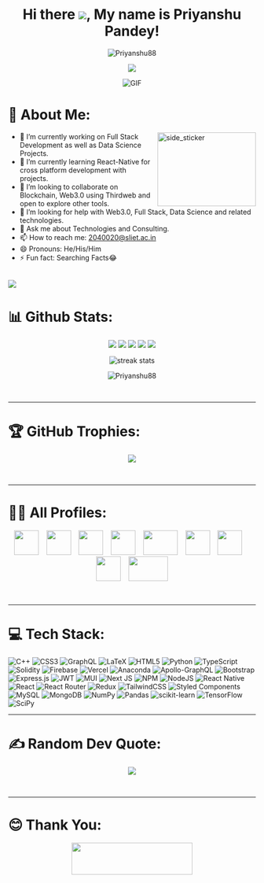 <h1 align="center">
  Hi there <img src="https://user-images.githubusercontent.com/18350557/176309783-0785949b-9127-417c-8b55-ab5a4333674e.gif"/>, My name is Priyanshu Pandey!
</h1>
 <p align="center"> <img src="https://komarev.com/ghpvc/?username=Priyanshu88" alt="Priyanshu88" /> </p>


<p align="center">
<img src="https://readme-typing-svg.herokuapp.com?size=26&duration=2500&lines=I+am+an+Engineering+Student;I+am+a+Full-stack+Developer;I+am+a+Data+Sciene+Enthusiast;I+am+interested+in+Blockchain/Web3"/> 
</p>

<p align="center">
<img align="center" alt="GIF" src="https://i.pinimg.com/originals/e4/26/70/e426702edf874b181aced1e2fa5c6cde.gif" />
</p>

<!-- </br> 

<a href="#"><img  align = "center" width="100%" height="auto" src="https://i.imgur.com/iXuL1HG.png"/></a>

</br> -->
# 💫 About Me:
<img align="right" width=200px height=150px alt="side_sticker" src="https://media.giphy.com/media/TEnXkcsHrP4YedChhA/giphy.gif" />

- 🔭 I’m currently working on Full Stack Development as well as Data Science Projects.
- 🌱 I’m currently learning React-Native for cross platform development with projects.
- 👯 I’m looking to collaborate on Blockchain, Web3.0 using Thirdweb and open to explore other tools.
- 🤔 I’m looking for help with Web3.0, Full Stack, Data Science and related technologies.
- 💬 Ask me about Technologies and Consulting.
- 📫 How to reach me: 2040020@sliet.ac.in
- 😄 Pronouns: He/His/Him
- ⚡ Fun fact: Searching Facts😂
<!-- <img align="right" width=200px height=150px alt="side_sticker" src="https://media.giphy.com/media/TEnXkcsHrP4YedChhA/giphy.gif" />
 -->
<br>

<!-- 
<img align="right" width=200px height=150px alt="side_sticker" src="https://media.giphy.com/media/TEnXkcsHrP4YedChhA/giphy.gif" />
 -->

<img src="https://user-images.githubusercontent.com/73097560/115834477-dbab4500-a447-11eb-908a-139a6edaec5c.gif">

# 📊 Github Stats:
<p align="center">
<img src="http://github-profile-summary-cards.vercel.app/api/cards/profile-details?username=Priyanshu88&theme=2077">
<img src="http://github-profile-summary-cards.vercel.app/api/cards/repos-per-language?username=Priyanshu88&theme=2077">
<img src="http://github-profile-summary-cards.vercel.app/api/cards/most-commit-language?username=Priyanshu88&theme=2077">
<img src="http://github-profile-summary-cards.vercel.app/api/cards/stats?username=Priyanshu88&theme=2077">
<img src="http://github-profile-summary-cards.vercel.app/api/cards/productive-time?username=Priyanshu88&theme=2077&utcOffset=8">
<!-- <img src="https://github-readme-streak-stats.herokuapp.com/?user=Priyanshu88&theme=radical&hide_border=false"><br/> -->
 <p align="center" style="margin-right:0px;padding-right:0px">
<!-- <img alt="" src="https://github-readme-stats.vercel.app/api?username=Priyanshu88&show_icons=true&theme=radical&hide_border=false"> -->
  <img alt="streak stats" src="https://github-readme-streak-stats.herokuapp.com/?user=Priyanshu88&theme=radical&hide_border=false" />
  <p align="center"> <img src="https://github-readme-stats.vercel.app/api?username=Priyanshu88&show_icons=true&theme=radical" alt="Priyanshu88" /></p>
<!-- <img alt="streak stats" src="https://github-readme-streak-stats.herokuapp.com/?user=Priyanshu88&theme=radical&hide_border=false" /> -->
</p>
</p>
<br>
<hr>
<!-- https://github-readme-stats.vercel.app/api?username=anuraghazra&show_icons=true&theme=radical -->

# 🏆 GitHub Trophies:
<p align="center">
<img src="https://github-profile-trophy.vercel.app/?username=Priyanshu88&theme=radical&no-frame=false&no-bg=false&margin-w=4">
</p>
<br>
<hr>

# 👨‍💻 All Profiles:

<p align="center">
<a href="https://codeforces.com/profile/priyanshu90"><img src="https://cdn.iconscout.com/icon/free/png-256/code-forces-3628695-3029920.png" height="50" width="50"></a>&nbsp;&nbsp;&nbsp;&nbsp;<a href="https://www.codechef.com/users/priyanshu_76"><img src="https://s3.amazonaws.com/discourseproduction/original/1X/ba28115bd3d5badf6cce0eb175d5875dadee3b12.png" height="50" width="50"></a>&nbsp;&nbsp;&nbsp;&nbsp;<a href="https://www.kaggle.com/priyanshu00"><img src="https://cdn.icon-icons.com/icons2/2699/PNG/64/kaggle_logo_icon_168473.png" height="50" width="50"></a>&nbsp;&nbsp;&nbsp;&nbsp;<a href="https://leetcode.com/pandeypriyanshu833/"><img src="https://cdn.iconscout.com/icon/free/png-512/leetcode-3628885-3030025.png" height="50" width="50"></a>&nbsp;&nbsp;&nbsp;&nbsp;<a href="https://auth.geeksforgeeks.org/user/pandeypriyanshu833"><img src="https://media.geeksforgeeks.org/wp-content/uploads/20210628182253/gfglogo.png" height="50" width="70"></a>&nbsp;&nbsp;&nbsp;&nbsp;<a href="https://codepen.io/Priyanshu88"><img src="https://th.bing.com/th/id/R.b7384b7922d2b4a9db4f4c5e79726d3d?rik=UoE4NMwwix25sQ&pid=ImgRaw&r=0" height="50" width="50"></a>&nbsp;&nbsp;&nbsp;&nbsp;<a href="https://www.hackerrank.com/pandeypriyanshu3/"><img src="https://cdn4.iconfinder.com/data/icons/logos-and-brands/512/160_Hackerrank_logo_logos-512.png" height="50" width="50"></a>&nbsp;&nbsp;&nbsp;&nbsp;<a href="https://www.hackerearth.com/@priyanshu477"><img src="https://www.ideaconnection.com/images/blogs/hackerearth-292.png" height="50" width="50"></a>&nbsp;&nbsp;&nbsp;&nbsp;<a href="https://unstop.com/u/priyanshupan5091"><img src="https://th.bing.com/th/id/R.c422d7329a659353eee2855c9dbae708?rik=1bkZeiSwZ0rqFQ&riu=http%3a%2f%2fbigdata.fsm.ac.in%2fassets%2fimg%2flogo%2funstop.png&ehk=y859kLn3zicmyqKdRiR03iMQlsCLI%2fGmRL%2bldGUUfVI%3d&risl=&pid=ImgRaw&r=0" height="50" width="80"></a>
</p>
<br>
<hr>

<!-- # 💫 About Me:
🔭 I’m currently working on<br>👯 I’m looking to collaborate on<br>🤝 I’m looking for help with<br>🌱 I’m currently learning<br>💬 Ask me about<br>⚡ Fun fact

 -->
<!-- <p align='center'>
<img src="https://media.giphy.com/media/WFZvB7VIXBgiz3oDXE/giphy.gif" width="200" height="200" frameBorder="0" class="giphy-embed" allowFullScreen></img></p>
<br> -->
# 💻 Tech Stack:
![C++](https://img.shields.io/badge/c++-%2300599C.svg?style=plastic&logo=c%2B%2B&logoColor=white) ![CSS3](https://img.shields.io/badge/css3-%231572B6.svg?style=plastic&logo=css3&logoColor=white) ![GraphQL](https://img.shields.io/badge/-GraphQL-E10098?style=plastic&logo=graphql&logoColor=white) ![LaTeX](https://img.shields.io/badge/latex-%23008080.svg?style=plastic&logo=latex&logoColor=white) ![HTML5](https://img.shields.io/badge/html5-%23E34F26.svg?style=plastic&logo=html5&logoColor=white) ![Python](https://img.shields.io/badge/python-3670A0?style=plastic&logo=python&logoColor=ffdd54) ![TypeScript](https://img.shields.io/badge/typescript-%23007ACC.svg?style=plastic&logo=typescript&logoColor=white) ![Solidity](https://img.shields.io/badge/Solidity-%23363636.svg?style=plastic&logo=solidity&logoColor=white) ![Firebase](https://img.shields.io/badge/firebase-%23039BE5.svg?style=plastic&logo=firebase) ![Vercel](https://img.shields.io/badge/vercel-%23000000.svg?style=plastic&logo=vercel&logoColor=white) ![Anaconda](https://img.shields.io/badge/Anaconda-%2344A833.svg?style=plastic&logo=anaconda&logoColor=white) ![Apollo-GraphQL](https://img.shields.io/badge/-ApolloGraphQL-311C87?style=plastic&logo=apollo-graphql) ![Bootstrap](https://img.shields.io/badge/bootstrap-%23563D7C.svg?style=plastic&logo=bootstrap&logoColor=white) ![Express.js](https://img.shields.io/badge/express.js-%23404d59.svg?style=plastic&logo=express&logoColor=%2361DAFB) ![JWT](https://img.shields.io/badge/JWT-black?style=plastic&logo=JSON%20web%20tokens) ![MUI](https://img.shields.io/badge/MUI-%230081CB.svg?style=plastic&logo=material-ui&logoColor=white) ![Next JS](https://img.shields.io/badge/Next-black?style=plastic&logo=next.js&logoColor=white) ![NPM](https://img.shields.io/badge/NPM-%23000000.svg?style=plastic&logo=npm&logoColor=white) ![NodeJS](https://img.shields.io/badge/node.js-6DA55F?style=plastic&logo=node.js&logoColor=white) ![React Native](https://img.shields.io/badge/react_native-%2320232a.svg?style=plastic&logo=react&logoColor=%2361DAFB) ![React](https://img.shields.io/badge/react-%2320232a.svg?style=plastic&logo=react&logoColor=%2361DAFB) ![React Router](https://img.shields.io/badge/React_Router-CA4245?style=plastic&logo=react-router&logoColor=white) ![Redux](https://img.shields.io/badge/redux-%23593d88.svg?style=plastic&logo=redux&logoColor=white) ![TailwindCSS](https://img.shields.io/badge/tailwindcss-%2338B2AC.svg?style=plastic&logo=tailwind-css&logoColor=white) ![Styled Components](https://img.shields.io/badge/styled--components-DB7093?style=plastic&logo=styled-components&logoColor=white) ![MySQL](https://img.shields.io/badge/mysql-%2300f.svg?style=plastic&logo=mysql&logoColor=white) ![MongoDB](https://img.shields.io/badge/MongoDB-%234ea94b.svg?style=plastic&logo=mongodb&logoColor=white) ![NumPy](https://img.shields.io/badge/numpy-%23013243.svg?style=plastic&logo=numpy&logoColor=white) ![Pandas](https://img.shields.io/badge/pandas-%23150458.svg?style=plastic&logo=pandas&logoColor=white) ![scikit-learn](https://img.shields.io/badge/scikit--learn-%23F7931E.svg?style=plastic&logo=scikit-learn&logoColor=white) ![TensorFlow](https://img.shields.io/badge/TensorFlow-%23FF6F00.svg?style=plastic&logo=TensorFlow&logoColor=white) ![SciPy](https://img.shields.io/badge/SciPy-%230C55A5.svg?style=plastic&logo=scipy&logoColor=%white)
<br>
<hr>


# ✍️ Random Dev Quote:
<p align="center">
<img src="https://quotes-github-readme.vercel.app/api?type=vetical&theme=radical">
</p>
<br>
<hr>




# 😊 Thank You:
<p align="center">
  <img src="https://media.giphy.com/media/jpVnC65DmYeyRL4LHS/giphy.gif" width="70%" height="65px">
</p>	
 
<!-- ### 😂 Random Dev Meme
<img src="https://random-memer.herokuapp.com/" width="512px"/>

[![](https://visitcount.itsvg.in/api?id=Priyanshu88&icon=4&color=4)](https://visitcount.itsvg.in)
-->
<!-- Proudly created with GPRM ( https://gprm.itsvg.in ) -->


